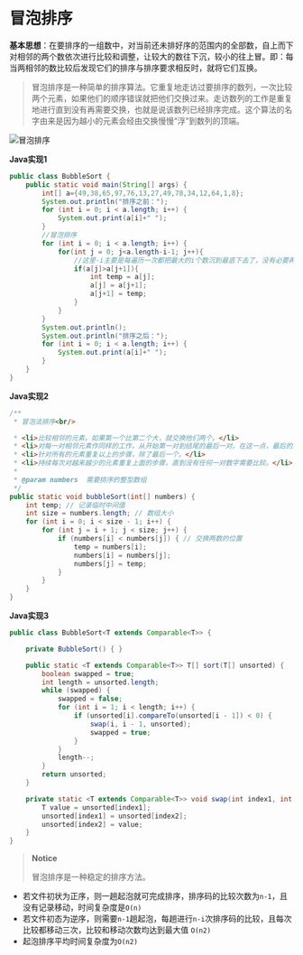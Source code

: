 # 冒泡排序

**基本思想**：在要排序的一组数中，对当前还未排好序的范围内的全部数，自上而下对相邻的两个数依次进行比较和调整，让较大的数往下沉，较小的往上冒。即：每当两相邻的数比较后发现它们的排序与排序要求相反时，就将它们互换。

> 冒泡排序是一种简单的排序算法。它重复地走访过要排序的数列，一次比较两个元素，如果他们的顺序错误就把他们交换过来。走访数列的工作是重复地进行直到没有再需要交换，也就是说该数列已经排序完成。这个算法的名字由来是因为越小的元素会经由交换慢慢“浮”到数列的顶端。

![冒泡排序](https://i.imgur.com/rV4HFJ9.png)

**Java实现1**

```java
public class BubbleSort {
    public static void main(String[] args) {
        int[] a={49,38,65,97,76,13,27,49,78,34,12,64,1,8};
        System.out.println("排序之前：");
        for (int i = 0; i < a.length; i++) {
            System.out.print(a[i]+" ");
        }
        //冒泡排序
        for (int i = 0; i < a.length; i++) {
            for(int j = 0; j<a.length-i-1; j++){
                //这里-i主要是每遍历一次都把最大的i个数沉到最底下去了，没有必要再替换了
                if(a[j]>a[j+1]){
                    int temp = a[j];
                    a[j] = a[j+1];
                    a[j+1] = temp;
                }
            }
        }
        System.out.println();
        System.out.println("排序之后：");
        for (int i = 0; i < a.length; i++) {
            System.out.print(a[i]+" ");
        }
    }
}
```

**Java实现2**

```java
/**  
 * 冒泡法排序<br/>  

 * <li>比较相邻的元素。如果第一个比第二个大，就交换他们两个。</li>  
 * <li>对每一对相邻元素作同样的工作，从开始第一对到结尾的最后一对。在这一点，最后的元素应该会是最大的数。</li>  
 * <li>针对所有的元素重复以上的步骤，除了最后一个。</li>  
 * <li>持续每次对越来越少的元素重复上面的步骤，直到没有任何一对数字需要比较。</li>  
 *   
 * @param numbers  需要排序的整型数组  
 */  
public static void bubbleSort(int[] numbers) {   
    int temp; // 记录临时中间值   
    int size = numbers.length; // 数组大小   
    for (int i = 0; i < size - 1; i++) {   
        for (int j = i + 1; j < size; j++) {   
            if (numbers[i] < numbers[j]) { // 交换两数的位置   
                temp = numbers[i];   
                numbers[i] = numbers[j];   
                numbers[j] = temp;   
            }   
        }   
    }   
}
```

**Java实现3**

```java
public class BubbleSort<T extends Comparable<T>> {

    private BubbleSort() { }

    public static <T extends Comparable<T>> T[] sort(T[] unsorted) {
        boolean swapped = true;
        int length = unsorted.length;
        while (swapped) {
            swapped = false;
            for (int i = 1; i < length; i++) {
                if (unsorted[i].compareTo(unsorted[i - 1]) < 0) {
                    swap(i, i - 1, unsorted);
                    swapped = true;
                }
            }
            length--;
        }
        return unsorted;
    }

    private static <T extends Comparable<T>> void swap(int index1, int index2, T[] unsorted) {
        T value = unsorted[index1];
        unsorted[index1] = unsorted[index2];
        unsorted[index2] = value;
    }
}
```

> **Notice**
> 
> 冒泡排序是一种稳定的排序方法。　

* 若文件初状为正序，则一趟起泡就可完成排序，排序码的比较次数为`n-1`，且没有记录移动，时间复杂度是`O(n)`
* 若文件初态为逆序，则需要`n-1`趟起泡，每趟进行`n-i`次排序码的比较，且每次比较都移动三次，比较和移动次数均达到最大值 `O(n2)`
* 起泡排序平均时间复杂度为`O(n2)`